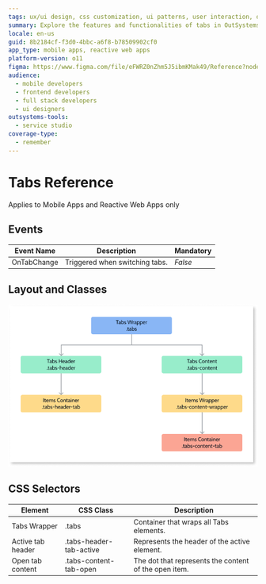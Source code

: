 ```yaml
---
tags: ux/ui design, css customization, ui patterns, user interaction, outsystems ui framework
summary: Explore the features and functionalities of tabs in OutSystems 11 (O11) for Mobile and Reactive Web Apps, including events, layout, and CSS selectors.
locale: en-us
guid: 8b2184cf-f3d0-4bbc-a6f8-b78509902cf0
app_type: mobile apps, reactive web apps
platform-version: o11
figma: https://www.figma.com/file/eFWRZ0nZhm5J5ibmKMak49/Reference?node-id=612:392
audience:
  - mobile developers
  - frontend developers
  - full stack developers
  - ui designers
outsystems-tools:
  - service studio
coverage-type:
  - remember
---
```


# Tabs Reference

<div class="info" markdown="1">

Applies to Mobile Apps and Reactive Web Apps only

</div>

## Events

**Event Name** |  **Description** |  **Mandatory**  
---|---|---  
OnTabChange  |  Triggered when switching tabs.  |  _False_  

## Layout and Classes

![Diagram illustrating the layout and CSS classes for the Tabs UI pattern in mobile and reactive web apps](images/tabs-layout-classes-diag.png "Tabs Layout and Classes Diagram")

## CSS Selectors

**Element** |  **CSS Class** |  **Description**  
---|---| ---
Tabs Wrapper  |  .tabs  |  Container that wraps all Tabs elements.  
Active tab header  |  .tabs-header-tab-active  |  Represents the header of the active element.  
Open tab content  |  .tabs-content-tab-open  |  The dot that represents the content of the open item. 

